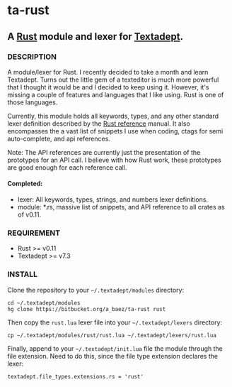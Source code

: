 # ta-rust
## A [Rust](http://www.rust-lang.org) module and lexer for [Textadept](http://foicica.com/textadept/).

### DESCRIPTION
A module/lexer for Rust. I recently decided to take a month and learn
Textadept. Turns out the little gem of a texteditor is much more
powerful that I thought it would be and I decided to keep using it. However,
it's missing a couple of features and languages that I like using. Rust is one
of those languages.

Currently, this module holds all keywords, types, and any other standard lexer
definition described by the [Rust reference](http://doc.rust-lang.org/0.11.0/rust.html)
manual. It also encompasses the a vast list of snippets I use when coding,
ctags for semi auto-complete, and api references.

Note: The API references are currently just the presentation of the prototypes
for an API call. I believe with how Rust work, these prototypes are good enough for each reference call.

#### Completed:
*   lexer: All keywords, types, strings, and numbers lexer definitions.
*   module: *.rs, massive list of snippets, and API reference to all crates as of v0.11.


### REQUIREMENT
*   Rust >= v0.11
*   Textadept >= v7.3

### INSTALL
Clone the repository to your `~/.textadept/modules` directory:

```
cd ~/.textadept/modules
hg clone https://bitbucket.org/a_baez/ta-rust rust
```

Then copy the `rust.lua` lexer file into your `~/.textadept/lexers` directory:

```
cp ~/.textadept/modules/rust/rust.lua ~/.textadept/lexers/rust.lua
```

Finally, append to your `~/.textadept/init.lua` file the module through the
file extension. Need to do this, since the file type extension declares the
lexer:

```
textadept.file_types.extensions.rs = 'rust'
```
